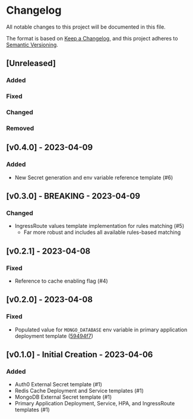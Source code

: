 # Changelog

All notable changes to this project will be documented in this file.

The format is based on [Keep a Changelog](https://keepachangelog.com/en/1.0.0/),
and this project adheres to [Semantic Versioning](https://semver.org/spec/v2.0.0.html).

## [Unreleased]

### Added

### Fixed

### Changed

### Removed

## [v0.4.0] - 2023-04-09

### Added

- New Secret generation and env variable reference template (#6)

## [v0.3.0] - BREAKING - 2023-04-09

### Changed

- IngressRoute values template implementation for rules matching (#5)
  - Far more robust and includes all available rules-based matching

## [v0.2.1] - 2023-04-08

### Fixed

- Reference to cache enabling flag (#4)

## [v0.2.0] - 2023-04-08

### Fixed

- Populated value for `MONGO_DATABASE` env variable in primary application deployment template ([59494f7](https://github.com/lockerstock/helm-charts/commit/59494f79872e6f37948587ba8de47b9223c5fb0b))

## [v0.1.0] - Initial Creation - 2023-04-06

### Added

- Auth0 External Secret template (#1)
- Redis Cache Deployment and Service templates (#1)
- MongoDB External Secret template (#1)
- Primary Application Deployment, Service, HPA, and IngressRoute templates (#1)
